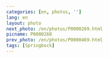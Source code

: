```yaml
---
categories: [en, photos, '']
lang: en
layout: photo
next_photo: /en/photos/P0000269.html
picname: P0000268
prev_photo: /en/photos/P0000469.html
tags: [Springbock]
---
```

